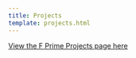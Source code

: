 ```yaml
---
title: Projects
template: projects.html
---
```


[View the F Prime Projects page here](https://fprime.jpl.nasa.gov/dev/fprime-website-mkdocs-dev-gh-pages/latest/overview/projects/)